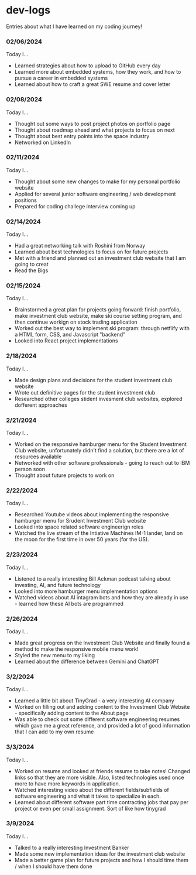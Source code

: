# dev-logs
 Entries about what I have learned on my coding journey!

### 02/06/2024

Today I...
* Learned strategies about how to upload to GitHub every day
* Learned more about embedded systems, how they work, and how to pursue a career in embedded systems
* Learned about how to craft a great SWE resume and cover letter

### 02/08/2024

Today I...
* Thought out some ways to post project photos on portfolio page
* Thought about roadmap ahead and what projects to focus on next
* Thought about best entry points into the space industry
* Networked on LinkedIn

### 02/11/2024

Today I...
* Thought about some new changes to make for my personal portfolio website
* Applied for several junior software engineering / web development positions
* Prepared for coding challege interview coming up

### 02/14/2024

Today I...
* Had a great networking talk with Roshini from Norway
* Learned about best technologies to focus on for future projects
* Met with a friend and planned out an investment club website that I am going to creat
* Read the Bigs

### 02/15/2024

Today I...
* Brainstormed a great plan for projects going forward: finish portfolio, make investment club website, make ski course setting program, and then continue workign on stock trading application
* Worked out the best way to implement ski program: through netflify with a HTML form, CSS, and Javascript "backend"
* Looked into React project implementations

### 2/18/2024

Today I...
* Made design plans and decisions for the student investment club website
* Wrote out definitive pages for the student investment club
* Researched other colleges stident invesment club websites, explored dofferent approaches

### 2/21/2024

Today I...
* Worked on the responsive hamburger menu for the Student Investment Club website, unfortunately didn't find a solution, but there are a lot of resources available
* Networked with other software professionals - going to reach out to IBM person soon
* Thought about future projects to work on

### 2/22/2024

Today I...
* Researched Youtube videos about implementing the responsive hamburger menu for Srudent Investment Club website
* Looked into space related software engineerign roles
* Watched the live stream of the Intiative Machines IM-1 lander, land on the moon for the first time in over 50 years (for the US).

### 2/23/2024

Today I...
* Listened to a really interesting Bill Ackman podcast talking about investing, AI, and future technology
* Looked into more hamburger menu implementation options
* Watched videos about AI intagram bots and how they are already in use - learned how these AI bots are programmed

### 2/26/2024

Today I...
* Made great progress on the Investment Club Website and finally found a method to make the responsive mobile menu work!
* Styled the new menu to my liking
* Learned about the difference between Gemini and ChatGPT

### 3/2/2024

Today I...
* Learned a little bit about TinyGrad - a very interesting AI company
* Worked on filling out and adding content to the Investment Club Website - specifically adding content to the About page
* Was able to check out some different software engineering resumes which gave me a great reference, and provided a lot of good information that I can add to my own resume

### 3/3/2024

Today I...
* Worked on resume and looked at friends resume to take notes! Changed links so that they are more visible. Also, listed technologies used once more to have more keywords in application.
* Watched interesting video about the different fields/subfields of software engineering and what it takes to specialize in each.
* Learned about different software part time contracting jobs that pay per project or even per small assignment. Sort of like how tinygrad

### 3/9/2024

Today I...
* Talked to a really interesting Investment Banker
* Made some new implementation ideas for the investment club website
* Made a better game plan for future projects and how I should time them / when I should have them done
